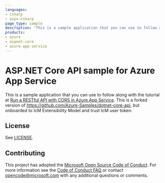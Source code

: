 ```yaml
---
languages:
- csharp
- aspx-csharp
page_type: sample
description: "This is a sample application that you can use to follow along with the Run a RESTful API with CORS in Azure App Service tutorial."
products:
- azure
- aspnet-core
- azure-app-service
---
```


# ASP.NET Core API sample for Azure App Service

This is a sample application that you can use to follow along with the tutorial at 
[Run a RESTful API with CORS in Azure App Service](https://docs.microsoft.com/azure/app-service/app-service-web-tutorial-rest-api).
This is a forked version of https://github.com/Azure-Samples/dotnet-core-api, but onboarded to IcM Extensibility Model and trust IcM user token.

## License

See [LICENSE](https://github.com/Azure-Samples/dotnet-core-api/blob/master/LICENSE.md).

## Contributing

This project has adopted the [Microsoft Open Source Code of Conduct](https://opensource.microsoft.com/codeofconduct/). For more information see the [Code of Conduct FAQ](https://opensource.microsoft.com/codeofconduct/faq/) or contact [opencode@microsoft.com](mailto:opencode@microsoft.com) with any additional questions or comments.
  

